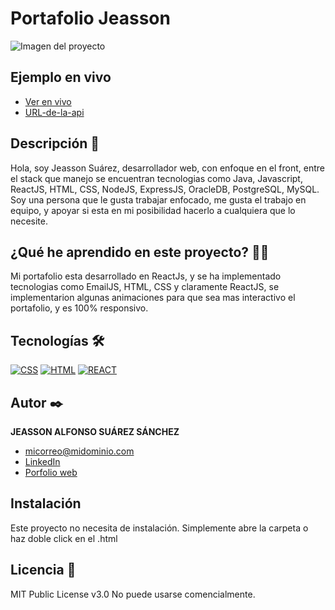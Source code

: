 # Portafolio Jeasson
![Imagen del proyecto](https://github.com/JeassonSuarez/Portafolio/blob/main/src/imagenes/Portada.png?raw=true)

## Ejemplo en vivo
- [Ver en vivo](https://jeassonsuarez.github.io/Portafolio/)
- [URL-de-la-api](URL-de-la-api)

## Descripción 📑

Hola, soy Jeasson Suárez, desarrollador web, con enfoque en el front, entre el stack que manejo se encuentran tecnologias como Java, Javascript, ReactJS, HTML, CSS, NodeJS, ExpressJS, OracleDB, PostgreSQL, MySQL. Soy una persona que le gusta trabajar enfocado, me gusta el trabajo en equipo, y apoyar si esta en mi posibilidad hacerlo a cualquiera que lo necesite.

## ¿Qué he aprendido en este proyecto? 🙇🏻 

Mi portafolio esta desarrollado en ReactJs, y se ha implementado tecnologias como EmailJS, HTML, CSS y claramente ReactJS, se implementarion algunas animaciones para que sea mas interactivo el portafolio, y es 100% responsivo.

## Tecnologías 🛠
<!-- Iconos sacados de: https://github.com/hendrasob/badges/blob/master/README.md y https://github.com/alexandresanlim/Badges4-README.md-Profile -->
[![CSS](https://img.shields.io/badge/CSS3-1572B6?style=for-the-badge&logo=css3&logoColor=white)](https://es.wikipedia.org/wiki/CSS)
[![HTML](https://img.shields.io/badge/HTML5-E34F26?style=for-the-badge&logo=html5&logoColor=white)](https://es.wikipedia.org/wiki/HTML)
[![REACT](https://img.shields.io/badge/React-20232A?style=for-the-badge&logo=react&logoColor=61DAFB)](https://es.wikipedia.org/wiki/React)

## Autor ✒️
**JEASSON ALFONSO SUÁREZ SÁNCHEZ**

* [micorreo@midominio.com](jeassondev@gmail.com)
* [LinkedIn](www.linkedin.com/in/jeassonsuarez)
* [Porfolio web](https://jeassonsuarez.github.io/Portafolio/)

## Instalación 
Este proyecto no necesita de instalación. Simplemente abre la carpeta o haz doble click en el .html
  
## Licencia 📄
MIT Public License v3.0
No puede usarse comencialmente.

